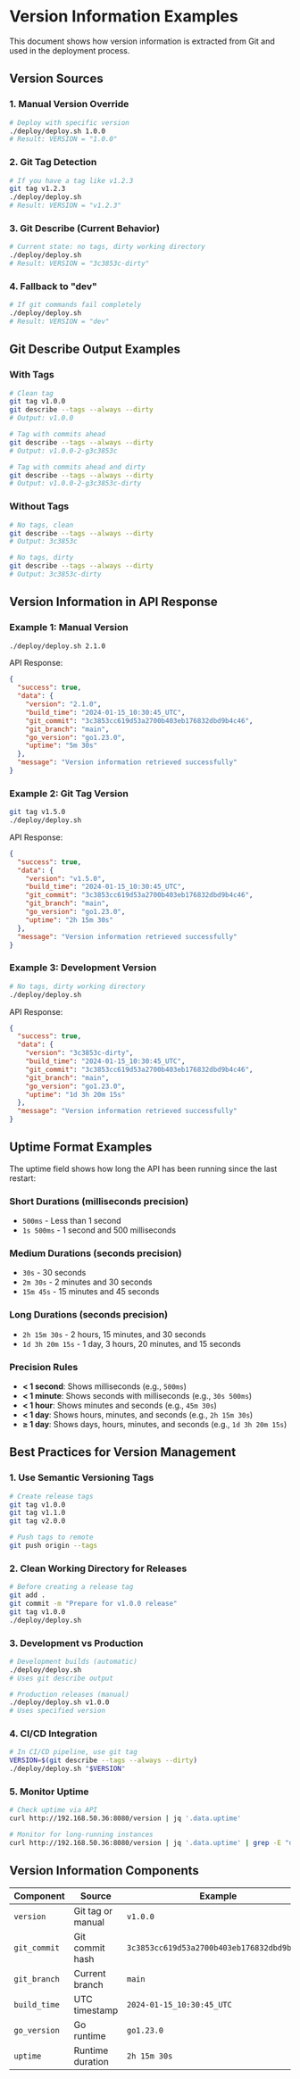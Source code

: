 # Version Information Examples

This document shows how version information is extracted from Git and used in the deployment process.

## Version Sources

### 1. Manual Version Override
```bash
# Deploy with specific version
./deploy/deploy.sh 1.0.0
# Result: VERSION = "1.0.0"
```

### 2. Git Tag Detection
```bash
# If you have a tag like v1.2.3
git tag v1.2.3
./deploy/deploy.sh
# Result: VERSION = "v1.2.3"
```

### 3. Git Describe (Current Behavior)
```bash
# Current state: no tags, dirty working directory
./deploy/deploy.sh
# Result: VERSION = "3c3853c-dirty"
```

### 4. Fallback to "dev"
```bash
# If git commands fail completely
./deploy/deploy.sh
# Result: VERSION = "dev"
```

## Git Describe Output Examples

### With Tags
```bash
# Clean tag
git tag v1.0.0
git describe --tags --always --dirty
# Output: v1.0.0

# Tag with commits ahead
git describe --tags --always --dirty
# Output: v1.0.0-2-g3c3853c

# Tag with commits ahead and dirty
git describe --tags --always --dirty
# Output: v1.0.0-2-g3c3853c-dirty
```

### Without Tags
```bash
# No tags, clean
git describe --tags --always --dirty
# Output: 3c3853c

# No tags, dirty
git describe --tags --always --dirty
# Output: 3c3853c-dirty
```

## Version Information in API Response

### Example 1: Manual Version
```bash
./deploy/deploy.sh 2.1.0
```

API Response:
```json
{
  "success": true,
  "data": {
    "version": "2.1.0",
    "build_time": "2024-01-15_10:30:45_UTC",
    "git_commit": "3c3853cc619d53a2700b403eb176832dbd9b4c46",
    "git_branch": "main",
    "go_version": "go1.23.0",
    "uptime": "5m 30s"
  },
  "message": "Version information retrieved successfully"
}
```

### Example 2: Git Tag Version
```bash
git tag v1.5.0
./deploy/deploy.sh
```

API Response:
```json
{
  "success": true,
  "data": {
    "version": "v1.5.0",
    "build_time": "2024-01-15_10:30:45_UTC",
    "git_commit": "3c3853cc619d53a2700b403eb176832dbd9b4c46",
    "git_branch": "main",
    "go_version": "go1.23.0",
    "uptime": "2h 15m 30s"
  },
  "message": "Version information retrieved successfully"
}
```

### Example 3: Development Version
```bash
# No tags, dirty working directory
./deploy/deploy.sh
```

API Response:
```json
{
  "success": true,
  "data": {
    "version": "3c3853c-dirty",
    "build_time": "2024-01-15_10:30:45_UTC",
    "git_commit": "3c3853cc619d53a2700b403eb176832dbd9b4c46",
    "git_branch": "main",
    "go_version": "go1.23.0",
    "uptime": "1d 3h 20m 15s"
  },
  "message": "Version information retrieved successfully"
}
```

## Uptime Format Examples

The uptime field shows how long the API has been running since the last restart:

### Short Durations (milliseconds precision)
- `500ms` - Less than 1 second
- `1s 500ms` - 1 second and 500 milliseconds

### Medium Durations (seconds precision)
- `30s` - 30 seconds
- `2m 30s` - 2 minutes and 30 seconds
- `15m 45s` - 15 minutes and 45 seconds

### Long Durations (seconds precision)
- `2h 15m 30s` - 2 hours, 15 minutes, and 30 seconds
- `1d 3h 20m 15s` - 1 day, 3 hours, 20 minutes, and 15 seconds

### Precision Rules
- **< 1 second**: Shows milliseconds (e.g., `500ms`)
- **< 1 minute**: Shows seconds with milliseconds (e.g., `30s 500ms`)
- **< 1 hour**: Shows minutes and seconds (e.g., `45m 30s`)
- **< 1 day**: Shows hours, minutes, and seconds (e.g., `2h 15m 30s`)
- **≥ 1 day**: Shows days, hours, minutes, and seconds (e.g., `1d 3h 20m 15s`)

## Best Practices for Version Management

### 1. Use Semantic Versioning Tags
```bash
# Create release tags
git tag v1.0.0
git tag v1.1.0
git tag v2.0.0

# Push tags to remote
git push origin --tags
```

### 2. Clean Working Directory for Releases
```bash
# Before creating a release tag
git add .
git commit -m "Prepare for v1.0.0 release"
git tag v1.0.0
./deploy/deploy.sh
```

### 3. Development vs Production
```bash
# Development builds (automatic)
./deploy/deploy.sh
# Uses git describe output

# Production releases (manual)
./deploy/deploy.sh v1.0.0
# Uses specified version
```

### 4. CI/CD Integration
```bash
# In CI/CD pipeline, use git tag
VERSION=$(git describe --tags --always --dirty)
./deploy/deploy.sh "$VERSION"
```

### 5. Monitor Uptime
```bash
# Check uptime via API
curl http://192.168.50.36:8080/version | jq '.data.uptime'

# Monitor for long-running instances
curl http://192.168.50.36:8080/version | jq '.data.uptime' | grep -E "d|h"
```

## Version Information Components

| Component | Source | Example |
|-----------|--------|---------|
| `version` | Git tag or manual | `v1.0.0` |
| `git_commit` | Git commit hash | `3c3853cc619d53a2700b403eb176832dbd9b4c46` |
| `git_branch` | Current branch | `main` |
| `build_time` | UTC timestamp | `2024-01-15_10:30:45_UTC` |
| `go_version` | Go runtime | `go1.23.0` |
| `uptime` | Runtime duration | `2h 15m 30s` | 
